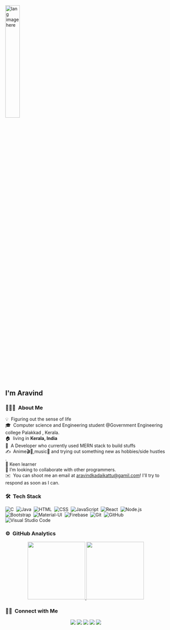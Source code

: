 <img width="30%" src="https://github.com/alansmathew/alansmathew/raw/master/lang.gif" alt="lang image here" />

<h2>I'm Aravind</h2> 
<!-- ## 👋 &nbsp;Hey there! I'm Aditya -->

### <h3>👨🏻‍💻 &nbsp;About Me

💡 &nbsp;Figuring out the sense of life \
🎓 &nbsp;Computer science and Engineering student @Government Engineering college Palakkad , Kerala.\
🏠 &nbsp;living in **Kerala, India** \
🌱 &nbsp;A Developer who currently used MERN stack to build stuffs \
✍️ &nbsp;Anime🎬️🍿,music🎼 and trying out something new as hobbies/side hustles .\
🥷&nbsp;Keen learner \
👥&nbsp;I’m looking to collaborate with other programmers. \
✉️ &nbsp;You can shoot me an email at aravindkadaikattu@gamil.com! I'll try to respond as soon as I can.



### <h3>🛠 &nbsp;Tech Stack

<p align="center">

![C](https://img.shields.io/badge/-C-05122A?style=flat-square&logo=C&logoColor=A8B9CC)&nbsp;
![Java](https://img.shields.io/badge/-Java-05122A?style=flat-square&logo=Java&logoColor=FFA518)&nbsp;
![HTML](https://img.shields.io/badge/-HTML-05122A?style=flat-square&logo=HTML5)&nbsp;
![CSS](https://img.shields.io/badge/-CSS-05122A?style=flat-square&logo=CSS3&logoColor=1572B6)&nbsp;
![JavaScript](https://img.shields.io/badge/-JavaScript-05122A?style=flat-square&logo=javascript)&nbsp;
![React](https://img.shields.io/badge/-React-05122A?style=flat-square&logo=react)&nbsp;
![Node.js](https://img.shields.io/badge/-Node.js-05122A?style=flat-square&logo=node.js)&nbsp;
![Bootstrap](https://img.shields.io/badge/-Bootstrap-05122A?style=flat-square&logo=bootstrap&logoColor=563D7C)&nbsp;
![Material-UI](https://img.shields.io/badge/-MaterialUI-05122A?style=flat-square&logo=mui&logoColor=3BB0FD)&nbsp;
![Firebase](https://img.shields.io/badge/-Firebase-05122A?style=flat-square&logo=Firebase)&nbsp;
![Git](https://img.shields.io/badge/-Git-05122A?style=flat-square&logo=git)&nbsp;
![GitHub](https://img.shields.io/badge/-GitHub-05122A?style=flat-square&logo=github)&nbsp;
![Visual Studio Code](https://img.shields.io/badge/-Visual%20Studio%20Code-05122A?style=flat-square&logo=visual-studio-code&logoColor=007ACC)&nbsp;

</p>

### <h3>⚙️ &nbsp;GitHub Analytics

<p align="center">
<a href="https://github.com/iamAravindks">
  <img height="180em" src="https://github-readme-stats-eight-theta.vercel.app/api?username=iamAravindks&show_icons=true&theme=algolia&include_all_commits=true&count_private=true"/>
  <img height="180em" src="https://github-readme-stats-eight-theta.vercel.app/api/top-langs/?username=iamAravindks&layout=compact&langs_count=8&theme=algolia"/>
</a>
</p>

### 🤝🏻 &nbsp;Connect with Me

<p align="center">
<a href="https://github.com/iamAravindks/"><img src="https://img.shields.io/badge/-iamAravindks-5C6C78?style=for-the-badge&logo=github&logoColor=white"/></a>
<a href="https://www.linkedin.com/in/aravind-k-subash-pro/"><img src="https://img.shields.io/badge/-Aravind%20K%20Subash-0077B5?style=for-the-badge&logo=Linkedin&logoColor=white"/></a>
<a href="mailto:aravindkadaikattu@gmail.com"><img src="https://img.shields.io/badge/-aravindkadaikattu@gmail.com-D14836?style=for-the-badge&logo=Gmail&logoColor=white"/></a>
<a href="https://twitter.com/Aravind3301"><img src="https://img.shields.io/badge/-Aravind3301-2B9BF0?style=for-the-badge&logo=twitter&logoColor=white"/></a>
<a href="https://www.instagram.com/_.ar.vin.d._/"><img src="https://img.shields.io/badge/-_.ar.vin.d._-E4405F?style=for-the-badge&logo=Instagram&logoColor=white"/></a>
</p>
